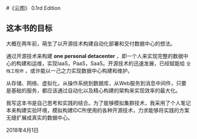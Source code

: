 #《云图》 0.1rd Edition

## 这本书的目标

大概在两年前，萌生了以开源技术构建自动化部署和交付数据中心的想法。

通过开源技术来构建 **one personal detacenter** ，即一个人来实现完整的数据中心的构建和运维，实现IaaS，PaaS，SaaS。开源技术的迅速发展，已经赋能给 `全栈工程师` ，或许能以一己之力实现数据中心构建和维护。

从存储、网络、虚拟化，从操作系统到数据库，从Web服务到消息中间件，只要是基础的服务，都应该通过自动化以及精心构建的架构来实现效率的最大化。

我写这本书是自己思考和实践的结合。为了能够模拟集群技术，我采用了个人笔记本来构建实验环境，模拟构建IDC所使用的各种开源技术，力求能够将实践的方案无缝扩展成真实的数据中心。

2018年4月1日

